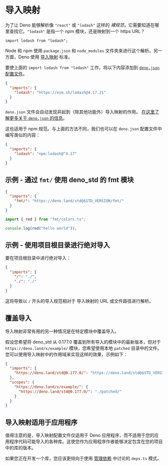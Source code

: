 # 导入映射

为了让 Deno 能够解析像 `"react"` 或 `"lodash"` 这样的
_裸规范_，它需要知道在哪里查找它。`"lodash"` 是指一个 npm 模块，还是映射到一个
https URL？

```ts, ignore
import lodash from "lodash";
```

Node 和 npm 使用 `package.json` 和 `node_modules`
文件夹来进行这个解析。另一方面，Deno 使用
[导入映射](https://github.com/WICG/import-maps) 标准。

要使上面的 `import lodash from "lodash"` 工作，将以下内容添加到
[`deno.json` 配置文件](../getting_started/configuration_file.md)。

```json
{
  "imports": {
    "lodash": "https://esm.sh/lodash@4.17.21"
  }
}
```

`deno.json` 文件会自动发现并起到（除其他功能外）导入映射的作用。
[在这里了解更多关于 `deno.json` 的信息](../getting_started/configuration_file.md)。

这也适用于 npm 规范。与上面的方法不同，我们也可以在 `deno.json`
配置文件中编写类似的内容：

```json
{
  "imports": {
    "lodash": "npm:lodash@^4.17"
  }
}
```

## 示例 - 通过 `fmt/` 使用 deno_std 的 fmt 模块

```json title="deno.json"
{
  "imports": {
    "fmt/": "https://deno.land/std@$STD_VERSION/fmt/"
  }
}
```

```ts title="color.ts"
import { red } from "fmt/colors.ts";

console.log(red("hello world"));
```

## 示例 - 使用项目根目录进行绝对导入

要在项目根目录中进行绝对导入：

```json title="deno.json"
{
  "imports": {
    "/": "./",
    "./": "./"
  }
}
```

这将导致以 `/` 开头的导入规范相对于 导入映射的 URL 或文件路径进行解析。

## 覆盖导入

导入映射非常有用的另一种情况是在特定模块中覆盖导入。

假设您希望将 deno_std 从 0.177.0 覆盖到所有导入的模块中的最新版本，但对于
`https://deno.land/x/example/` 模块，您希望使用本地 `patched`
目录中的文件。您可以使用导入映射中的作用域来实现这样的效果，示例如下：

```json
{
  "imports": {
    "https://deno.land/std@0.177.0/": "https://deno.land/std@$STD_VERSION/"
  },
  "scopes": {
    "https://deno.land/x/example/": {
      "https://deno.land/std@0.177.0/": "./patched/"
    }
  }
}
```

## 导入映射适用于应用程序

值得注意的是，导入映射配置文件仅适用于 Deno
应用程序，而不适用于您的应用程序代码可能导入的各种库。这使您作为应用程序作者能够决定包含在您的项目中的库的版本。

如果您正在开发一个库，您应该更倾向于使用
[管理依赖](../../tutorials/manage_dependencies.md) 中讨论的 `deps.ts` 模式。
